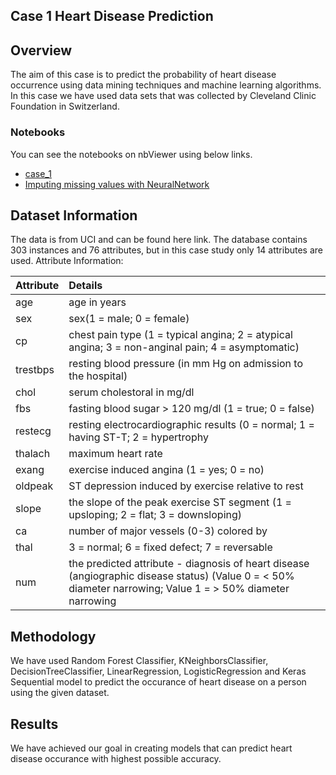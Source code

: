 ## Case 1 Heart Disease Prediction


## Overview
The aim of this case is to predict the probability of heart disease occurrence using data mining techniques and machine learning algorithms. In this case we have used data sets that was collected by Cleveland Clinic Foundation in Switzerland.

### Notebooks
You can see the notebooks on nbViewer using below links.
* [case_1](https://nbviewer.jupyter.org/github/LeeviPelkonen/NeuralNetworks/blob/master/Case1/Case_1.ipynb)
* [Imputing missing values with NeuralNetwork](https://nbviewer.jupyter.org/github/LeeviPelkonen/NeuralNetworks/blob/master/Case1/ImputingMissingValuesWithNeuralNetwork.ipynb)

## Dataset Information
The data is from UCI and can be found here link. The database contains 303 instances and 76 attributes, but in this case study only 14 attributes are used.
Attribute Information:

| Attribute | Details |
| :----------|:-------|
|age | age in years |
|sex | sex(1 = male; 0 = female) |
|cp | chest pain type (1 = typical angina; 2 = atypical angina; 3 = non-anginal pain; 4 = asymptomatic) |
|trestbps | resting blood pressure (in mm Hg on admission to the hospital) |
|chol | serum cholestoral in mg/dl |
|fbs | fasting blood sugar > 120 mg/dl (1 = true; 0 = false) |
|restecg | resting electrocardiographic results (0 = normal; 1 = having ST-T; 2 = hypertrophy |
|thalach | maximum heart rate  |
|exang | exercise induced angina (1 = yes; 0 = no) |
|oldpeak | ST depression induced by exercise relative to rest |
|slope | the slope of the peak exercise ST segment (1 = upsloping; 2 = flat; 3 = downsloping) |
|ca | number of major vessels (0-3) colored by  |
|thal | 3 = normal; 6 = fixed defect; 7 = reversable  |
|num | the predicted attribute - diagnosis of heart disease (angiographic disease status) (Value 0 = < 50% diameter narrowing; Value 1 = > 50% diameter narrowing |


## Methodology
We have used Random Forest Classifier, KNeighborsClassifier, DecisionTreeClassifier, LinearRegression, LogisticRegression and Keras Sequential model to predict the occurance of heart disease on a person using the given dataset.



## Results
We have achieved our goal in creating models that can predict heart disease occurance with highest possible accuracy.